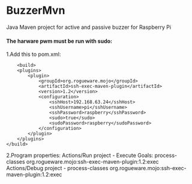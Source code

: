 # BuzzerMvn

Java Maven project for active and passive buzzer for Raspberry Pi

#### The harware pwm must be run with sudo:
1.Add this to pom.xml:

		<build> 
        <plugins>
            <plugin>
                <groupId>org.rogueware.mojo</groupId>
                <artifactId>ssh-exec-maven-plugin</artifactId>
                <version>1.2</version>
                <configuration>
                    <sshHost>192.168.63.24</sshHost>
                    <sshUsername>pi</sshUsername>
                    <sshPassword>raspberry</sshPassword>
                    <sudo>true</sudo>
                    <sudoPassword>raspberry</sudoPassword>
                </configuration>
            </plugin>
        </plugins>
    </build>
	
2.Program properties:
Actions/Run project - Execute Goals: process-classes org.rogueware.mojo:ssh-exec-maven-plugin:1.2:exec
Actions/Debug project - process-classes org.rogueware.mojo:ssh-exec-maven-plugin:1.2:exec
